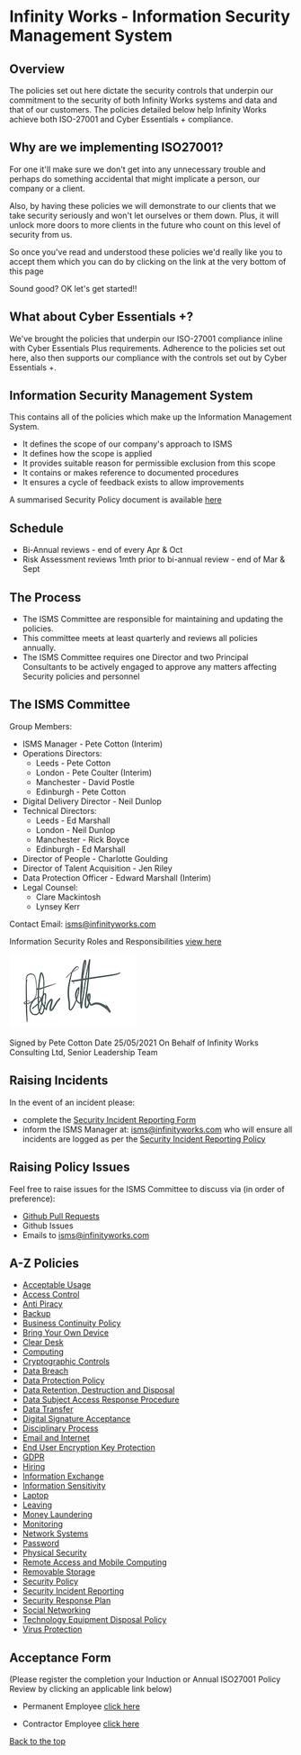 # Infinity Works - Information Security Management System

## Overview

The policies set out here dictate the security controls that underpin our commitment to the security of both Infinity Works systems and data and that of our customers. The policies detailed below help Infinity Works achieve both ISO-27001 and Cyber Essentials + compliance.

## Why are we implementing ISO27001?

For one it'll make sure we don't get into any unnecessary trouble and perhaps do something accidental that might implicate a person, our company or a client.

Also, by having these policies we will demonstrate to our clients that we take security seriously and won't let ourselves or them down.
Plus, it will unlock more doors to more clients in the future who count on this level of security from us.

So once you've read and understood these policies we'd really like you to accept them which you can do by clicking on the link at the very bottom of this page

Sound good? OK let's get started!!

## What about Cyber Essentials +?

We've brought the policies that underpin our ISO-27001 compliance inline with Cyber Essentials Plus requirements. Adherence to the policies set out here, also then supports our compliance with the controls set out by Cyber Essentials +.

## Information Security Management System

This contains all of the policies which make up the Information Management System.

* It defines the scope of our company's approach to ISMS
* It defines how the scope is applied
* It provides suitable reason for permissible exclusion from this scope
* It contains or makes reference to documented procedures
* It ensures a cycle of feedback exists to allow improvements 

A summarised Security Policy document is available [here](security/readme.md)

## Schedule  

* Bi-Annual reviews - end of every Apr & Oct
* Risk Assessment reviews 1mth prior to bi-annual review - end of Mar & Sept

## The Process

* The ISMS Committee are responsible for maintaining and updating the policies.
* This committee meets at least quarterly and reviews all policies annually.
* The ISMS Committee requires one Director and two Principal Consultants to be actively engaged to approve any matters affecting Security policies and personnel

## The ISMS Committee

Group Members:

* ISMS Manager - Pete Cotton (Interim)
* Operations Directors:
  * Leeds - Pete Cotton
  * London - Pete Coulter (Interim)
  * Manchester - David Postle
  * Edinburgh - Pete Cotton
* Digital Delivery Director - Neil Dunlop
* Technical Directors:
  * Leeds - Ed Marshall
  * London - Neil Dunlop
  * Manchester - Rick Boyce
  * Edinburgh - Ed Marshall
* Director of People - Charlotte Goulding
* Director of Talent Acquisition - Jen Riley
* Data Protection Officer - Edward Marshall (Interim)
* Legal Counsel:
  * Clare Mackintosh
  * Lynsey Kerr

Contact Email: isms@infinityworks.com 

Information Security Roles and Responsibilities [view here](security#information-security-roles-and-responsibilities)

![Signature](../signature.png)

Signed by Pete Cotton
Date 25/05/2021
On Behalf of Infinity Works Consulting Ltd, Senior Leadership Team

## Raising Incidents

In the event of an incident please:

* complete the [Security Incident Reporting Form](https://forms.gle/QjXKKgvQ1wZ4GLcV8)
* inform the ISMS Manager at: isms@infinityworks.com who will ensure all incidents are logged as per the [Security Incident Reporting Policy](securityincidentreporting/readme.md) 

## Raising Policy Issues

Feel free to raise issues for the ISMS Committee to discuss via (in order of preference):

* [Github Pull Requests](https://github.com/infinityworks/policies)
* Github Issues
* Emails to isms@infinityworks.com

## A-Z Policies

* [Acceptable Usage](acceptableusage/readme.md)
* [Access Control](accesscontrol/readme.md)
* [Anti Piracy](antipiracy/readme.md)
* [Backup](backup/readme.md)
* [Business Continuity Policy](bcp/readme.md)
* [Bring Your Own Device](byod/readme.md)
* [Clear Desk](cleardesk/readme.md)
* [Computing](computing/readme.md)
* [Cryptographic Controls](cryptographiccontrols/readme.md)
* [Data Breach](databreach/readme.md)
* [Data Protection Policy](../ISO-9001/DataProtectionPolicy/readme.md)
* [Data Retention, Destruction and Disposal](dataretentionanddisposal/readme.md)
* [Data Subject Access Response Procedure](datasubjectaccessresponse)
* [Data Transfer](datatransfer/readme.md)
* [Digital Signature Acceptance](digitalsignatureacceptance/readme.md)
* [Disciplinary Process](../ISO-9001/DisciplinaryAndCapabilityPolicy)
* [Email and Internet](emailandinternet/readme.md)
* [End User Encryption Key Protection](enduserencryptionkeyprotection/readme.md)
* [GDPR](GDPR/README.md)
* [Hiring](hiring/readme.md)
* [Information Exchange](informationexchange/readme.md)
* [Information Sensitivity](informationsensitivity/readme.md)
* [Laptop](device/readme.md)
* [Leaving](leaving/readme.md)
* [Money Laundering](moneylaundering/readme.md)
* [Monitoring](monitoring/readme.md)
* [Network Systems](networksystems/readme.md)
* [Password](password/readme.md)
* [Physical Security](physicalsecurity/readme.md)
* [Remote Access and Mobile Computing](remoteaccessandmobilecomputing/readme.md)
* [Removable Storage](removeablestorage/readme.md)
* [Security Policy](security/readme.md)
* [Security Incident Reporting](securityincidentreporting/readme.md)
* [Security Response Plan](securityresponseplan/readme.md)
* [Social Networking](socialnetworking/readme.md)
* [Technology Equipment Disposal Policy](technologyequipmentdisposal/readme.md)
* [Virus Protection](virusprotection/readme.md)

## Acceptance Form

(Please register the completion your Induction or Annual ISO27001 Policy Review by clicking an applicable link below)

* Permanent Employee [click here](https://docs.google.com/forms/d/e/1FAIpQLSfyqxcy6PcsnT7rakh18dXckpDsXL4fmO4k7snyCvsWGZ0Kew/viewform) 

* Contractor Employee [click here](https://docs.google.com/forms/d/e/1FAIpQLSd2QfbOqf6mSP8VnwFziG9DgzXz-1FKsB2E8QL6fSY13IryvA/viewform)

[Back to the top](./README.md)

